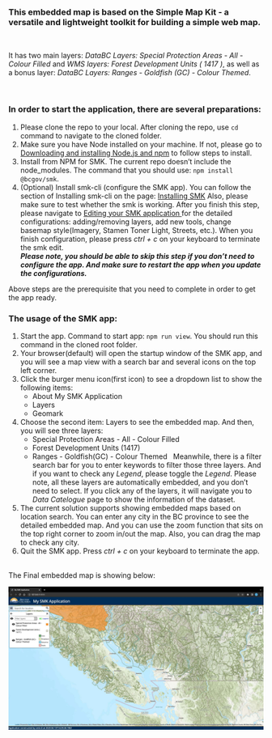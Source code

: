 ### This embedded map is based on the Simple Map Kit - a versatile and lightweight toolkit for building a simple web map.  
&nbsp;  

It has two main layers: *DataBC Layers: Special Protection Areas - All - Colour Filled* and *WMS layers: Forest Development Units ( 1417 )*, as well as a bonus layer: *DataBC Layers: Ranges - Goldfish (GC) - Colour Themed*.

&nbsp;

### In order to start the application, there are several preparations:  
1. Please clone the repo to your local. After cloning the repo, use `cd` command to navigate to the cloned folder.  
2. Make sure you have Node installed on your machine. If not, please go to [Downloading and installing Node.js and npm](https://docs.npmjs.com/downloading-and-installing-node-js-and-npm) to follow steps to install.  
3. Install from NPM for SMK. The current repo doesn’t include the node_modules. The command that you should use: `npm install @bcgov/smk`.  
4. (Optional) Install smk-cli (configure the SMK app). You can follow the section of Installing smk-cli on the page: [Installing SMK](https://bcgov.github.io/smk/docs/installation) Also, please make sure to test whether the smk is working. After you finish this step, please navigate to [Editing your SMK application
](https://bcgov.github.io/smk-cli/edit-an-app.html) for the detailed configurations: adding/removing layers, add new tools, change basemap style(Imagery, Stamen Toner Light, Streets, etc.). When you finish configuration, please press *ctrl + c* on your keyboard to terminate the smk edit.  
***Please note, you should be able to skip this step if you don’t need to configure the app. And make sure to restart the app when you update the configurations.***  

Above steps are the prerequisite that you need to complete in order to get the app ready.  
### The usage of the SMK app:  
1. Start the app. Command to start app: `npm run view`. You should run this command in the cloned root folder.  
2. Your browser(default) will open the startup window of the SMK app, and you will see a map view with a search bar and several icons on the top left corner.  
3. Click the burger menu icon(first icon) to see a dropdown list to show the following items:  
    * About My SMK Application  
    * Layers  
    * Geomark
4. Choose the second item: Layers to see the embedded map. And then, you will see three layers:
   * Special Protection Areas - All - Colour Filled
   * Forest Development Units (1417)
   * Ranges - Goldfish(GC) - Colour Themed
&nbsp;
Meanwhile, there is a filter search bar for you to enter keywords to filter those three layers. And if you want to check any *Legend*, please toggle the *Legend*. Please note, all these layers are automatically embedded, and you don’t need to select. If you click any of the layers, it will navigate you to *Data Catelogue* page to show the information of the dataset.  
5. The current solution supports showing embedded maps based on location search. You can enter any city in the BC province to see the detailed embedded map. And you can use the zoom function that sits on the top right corner to zoom in/out the map. Also, you can drag the map to check any city.  
6. Quit the SMK app. Press *ctrl + c* on your keyboard to terminate the app.  
&nbsp;  

The Final embedded map is showing below:  

![SMK_app](SMK_app.jpg)
